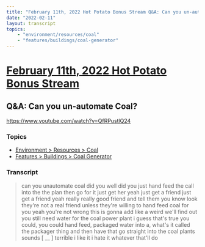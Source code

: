 ```yaml
---
title: "February 11th, 2022 Hot Potato Bonus Stream Q&A: Can you un-automate Coal?"
date: "2022-02-11"
layout: transcript
topics:
    - "environment/resources/coal"
    - "features/buildings/coal-generator"
---
```

# [February 11th, 2022 Hot Potato Bonus Stream](../2022-02-11.md)
## Q&A: Can you un-automate Coal?
https://www.youtube.com/watch?v=QfRPustlQ24

### Topics
* [Environment > Resources > Coal](../topics/environment/resources/coal.md)
* [Features > Buildings > Coal Generator](../topics/features/buildings/coal-generator.md)

### Transcript

> can you unautomate coal did you well did you just hand feed the call into the the plan then go for it just get her yeah just get a friend just get a friend yeah really really good friend and tell them you know look they're not a real friend unless they're willing to hand feed coal for you yeah you're not wrong this is gonna add like a weird we'll find out you still need water for the coal power plant i guess that's true you could, you could hand feed, packaged water into a, what's it called the packager thing and then have that go straight into the coal plants sounds [ __ ] terrible i like it i hate it whatever that'll do
